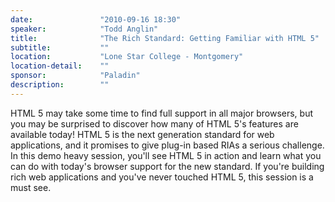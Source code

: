 ```yaml
---
date:               "2010-09-16 18:30"
speaker:            "Todd Anglin"
title:              "The Rich Standard: Getting Familiar with HTML 5"
subtitle:           ""
location:           "Lone Star College - Montgomery"
location-detail:    ""
sponsor:            "Paladin"
description:        ""
---
```

HTML 5 may take some time to find full support in all major browsers, but you may be surprised
to discover how many of HTML 5's features are available today! HTML 5 is the next generation
standard for web applications, and it promises to give plug-in based RIAs a serious challenge.
In this demo heavy session, you'll see HTML 5 in action and learn what you can do with today's
browser support for the new standard. If you're building rich web applications and you've never
touched HTML 5, this session is a must see.


